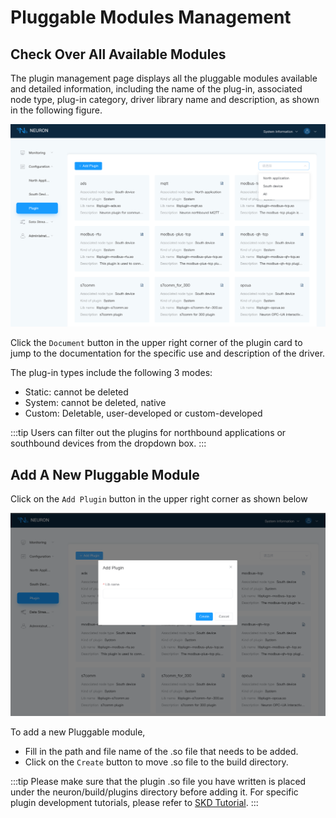 # Pluggable Modules Management

## Check Over All Available Modules

The plugin management page displays all the pluggable modules available and detailed information, including the name of the plug-in, associated node type, plug-in category, driver library name and description, as shown in the following figure.

![plugin-options](./assets/plugin-options.png)

Click the `Document` button in the upper right corner of the plugin card to jump to the documentation for the specific use and description of the driver.

The plug-in types include the following 3 modes:

* Static: cannot be deleted
* System: cannot be deleted, native
* Custom: Deletable, user-developed or custom-developed

:::tip
Users can filter out the plugins for northbound applications or southbound devices from the dropdown box.
:::

## Add A New Pluggable Module

Click on the `Add Plugin` button in the upper right corner as shown below

![plugin-add](./assets/plugin-add.png)

To add a new Pluggable module,

* Fill in the path and file name of the .so file that needs to be added.
* Click on the `Create` button to move .so file to the build directory.

:::tip
Please make sure that the plugin .so file you have written is placed under the neuron/build/plugins directory before adding it. For specific plugin development tutorials, please refer to [SKD Tutorial](../project/sdk/sdk_based-driver-development.md).
:::
